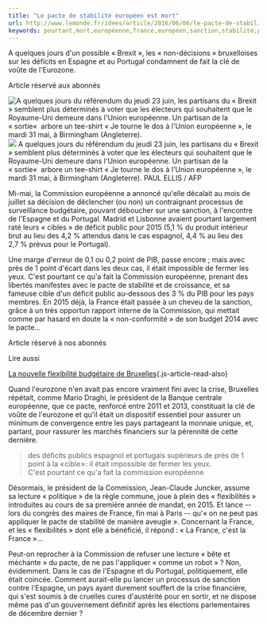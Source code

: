 ```yaml
---
title: "Le pacte de stabilité européen est mort"
url: http://www.lemonde.fr/idees/article/2016/06/06/le-pacte-de-stabilite-europeen-est-mort_4938624_3232.html
keywords: pourtant,mort,européenne,france,européen,sanction,stabilité,point,portugal,pacte,pays,commission,lespagne
---
```

A quelques jours d'un possible « Brexit », les « non-décisions » bruxelloises sur les déficits en Espagne et au Portugal condamnent de fait la clé de voûte de l'Eurozone.

Article réservé aux abonnés

![A quelques jours du référendum du jeudi 23 juin, les partisans du « Brexit » semblent plus déterminés à voter que les électeurs qui souhaitent que le Royaume-Uni demeure dans l'Union européenne. Un partisan de la « sortie«  arbore un tee-shirt « Je tourne le dos à l'Union européenne », le mardi 31 mai, à Birmingham (Angleterre).](https://img.lemde.fr/2016/05/31/0/0/2795/1835/688/0/60/0/1cb6467_5973939-01-06.jpg) ![](https://img.lemde.fr/2016/05/31/0/0/2795/1835/688/0/60/0/1cb6467_5973939-01-06.jpg) A quelques jours du référendum du jeudi 23 juin, les partisans du « Brexit » semblent plus déterminés à voter que les électeurs qui souhaitent que le Royaume-Uni demeure dans l'Union européenne. Un partisan de la « sortie«  arbore un tee-shirt « Je tourne le dos à l'Union européenne », le mardi 31 mai, à Birmingham (Angleterre). PAUL ELLIS / AFP

Mi-mai, la Commission européenne a annoncé qu'elle décalait au mois de juillet sa décision de déclencher (ou non) un contraignant processus de surveillance budgétaire, pouvant déboucher sur une sanction, à l'encontre de l'Espagne et du Portugal. Madrid et Lisbonne avaient pourtant largement raté leurs « cibles » de déficit public pour 2015 (5,1 % du produit intérieur brut au lieu des 4,2 % attendus dans le cas espagnol, 4,4 % au lieu des 2,7 % prévus pour le Portugal).

Une marge d'erreur de 0,1 ou 0,2 point de PIB, passe encore ; mais avec près de 1 point d'écart dans les deux cas, il était impossible de fermer les yeux. C'est pourtant ce qu'a fait la Commission européenne, prenant des libertés manifestes avec le pacte de stabilité et de croissance, et sa fameuse cible d'un déficit public au-dessous des 3 % du PIB pour les pays membres. En 2015 déjà, la France était passée à un cheveu de la sanction, grâce à un très opportun rapport interne de la Commission, qui mettait comme par hasard en doute la « non-conformité » de son budget 2014 avec le pacte...

Article réservé à nos abonnés

Lire aussi

[La nouvelle flexibilité budgétaire de Bruxelles](https://www.lemonde.fr/economie/article/2016/05/19/la-nouvelle-flexibilite-budgetaire-de-bruxelles_4922343_3234.html){.js-article-read-also}

Quand l'eurozone n'en avait pas encore vraiment fini avec la crise, Bruxelles répétait, comme Mario Draghi, le président de la Banque centrale européenne, que ce pacte, renforcé entre 2011 et 2013, constituait la clé de voûte de l'eurozone et qu'il était un dispositif essentiel pour assurer un minimum de convergence entre les pays partageant la monnaie unique, et, partant, pour rassurer les marchés financiers sur la pérennité de cette dernière.

> des déficits publics espagnol et portugais supérieurs de près de 1 point à la « cible » : il était impossible de fermer les yeux. C'est pourtant ce qu'a fait la commission européenne

Désormais, le président de la Commission, Jean-Claude Juncker, assume sa lecture « politique » de la règle commune, joue à plein des « flexibilités » introduites au cours de sa première année de mandat, en 2015. Et lance -- lors du congrès des maires de France, fin mai à Paris -- qu'« on ne peut pas appliquer le pacte de stabilité de manière aveugle ». Concernant la France, et les « flexibilités » dont elle a bénéficié, il répond : « La France, c'est la France »...

Peut-on reprocher à la Commission de refuser une lecture « bête et méchante » du pacte, de ne pas l'appliquer « comme un robot » ? Non, évidemment. Dans le cas de l'Espagne et du Portugal, politiquement, elle était coincée. Comment aurait-elle pu lancer un processus de sanction contre l'Espagne, un pays ayant durement souffert de la crise financière, qui s'est soumis à de cruelles cures d'austérité pour en sortir, et ne dispose même pas d'un gouvernement définitif après les élections parlementaires de décembre dernier ?
